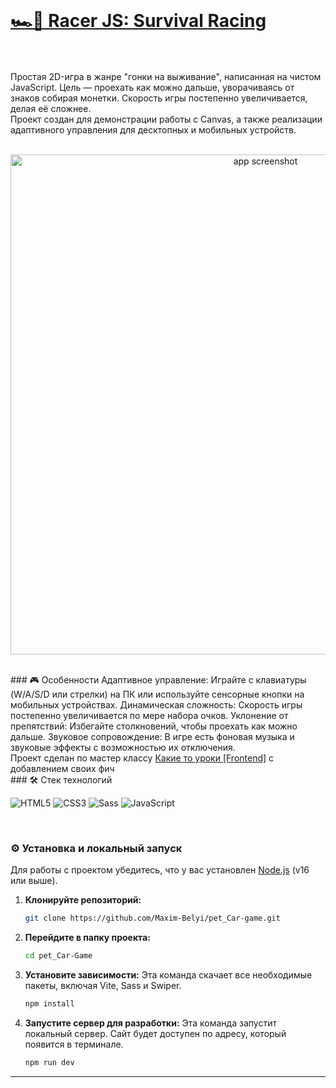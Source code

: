 <br>
<h1> <a href="https://maxim-belyi.github.io/pet_Car-Game/" target="_blank">
🏎️💨 Racer JS: Survival Racing </a> </h1>
<br>
<br>
Простая 2D-игра в жанре "гонки на выживание", написанная на чистом JavaScript. Цель — проехать как можно дальше, уворачиваясь от знаков собирая монетки. Скорость игры постепенно увеличивается, делая её сложнее.
<br>
Проект создан для демонстрации работы с Canvas, а также реализации адаптивного управления для десктопных и мобильных устройств.
<br>
<br>
<p align="center">
<img src="images/car-game_title" alt="app screenshot" width="800">
</p>
<br>
### 🎮 Особенности
Адаптивное управление: Играйте с клавиатуры (W/A/S/D или стрелки) на ПК или используйте сенсорные кнопки на мобильных устройствах.
Динамическая сложность: Скорость игры постепенно увеличивается по мере набора очков.
Уклонение от препятствий: Избегайте столкновений, чтобы проехать как можно дальше.
Звуковое сопровождение: В игре есть фоновая музыка и звуковые эффекты с возможностью их отключения.
<br>
Проект сделан по мастер классу <a href="https://www.youtube.com/watch?v=26xVf5FcLPA&list=PL6NCtzCz-4pQGZtf83TkzQQFmppJGng8V&ab_channel=%D0%9A%D0%B0%D0%BA%D0%B8%D0%B5-%D1%82%D0%BE%D1%83%D1%80%D0%BE%D0%BA%D0%B8%5BFrontend%5D">Какие то уроки [Frontend]</a>
с добавлением своих фич
<br>
### 🛠️ Стек технологий

![HTML5](https://camo.githubusercontent.com/c587a3bc846443ec1d1675ad4dc630495fc7ec473e74cbce391552a9c53b857c/68747470733a2f2f696d672e736869656c64732e696f2f62616467652f2d48544d4c352d6f72616e67653f6c6f676f3d68746d6c35266c6f676f436f6c6f723d7768697465)
![CSS3](https://camo.githubusercontent.com/a5aeb17d7ec1bb24ff43862059cc5a97e3b60e4ff27057ed10ba4925603f9f0f/68747470733a2f2f696d672e736869656c64732e696f2f62616467652f2d435353332d626c75653f6c6f676f3d63737333266c6f676f436f6c6f723d7768697465)
![Sass](https://camo.githubusercontent.com/74d5655386be146493165f4b1e4a0b455621f62c3c6b256efe90895071bb2c3a/68747470733a2f2f696d672e736869656c64732e696f2f62616467652f2d534353532d4343363639393f6c6f676f3d73617373266c6f676f436f6c6f723d7768697465)
![JavaScript](https://camo.githubusercontent.com/b28dbfaba05bd8a8a5bb5c4750fc77e1d754f92e571ce10ada92ef061aa31780/68747470733a2f2f696d672e736869656c64732e696f2f62616467652f2d4a6176615363726970742d79656c6c6f773f6c6f676f3d6a617661736372697074266c6f676f436f6c6f723d626c61636b)

<br>

### ⚙️ Установка и локальный запуск

Для работы с проектом убедитесь, что у вас установлен [Node.js](https://nodejs.org/ru/) (v16 или выше).

1.  **Клонируйте репозиторий:**
    ```bash
    git clone https://github.com/Maxim-Belyi/pet_Car-game.git
    ```

2.  **Перейдите в папку проекта:**
    ```bash
    cd pet_Car-Game
    ```

3.  **Установите зависимости:**
    Эта команда скачает все необходимые пакеты, включая Vite, Sass и Swiper.
    ```bash
    npm install
    ```

4.  **Запустите сервер для разработки:**
    Эта команда запустит локальный сервер. Сайт будет доступен по адресу, который появится в терминале.
    ```bash
    npm run dev
    ```

---


